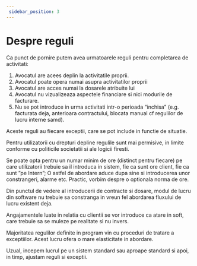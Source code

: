 ```yaml
---
 sidebar_position: 3
---
```

 
# Despre reguli

Ca punct de pornire putem avea urmatoarele reguli pentru completarea de activitati:

1. Avocatul are acees deplin la activitatile proprii.
2. Avocatul poate opera numai asupra activitatilor proprii
3. Avocatul are acces numai la dosarele atribuite lui
4. Avocatul nu vizualizeaza aspectele financiare si nici modurile de facturare.
5. Nu se pot introduce in urma activitati intr-o perioada “inchisa” (e.g. facturata deja,  anterioara contractului, blocata manual cf regulilor de lucru interne  samd).

Aceste reguli au fiecare exceptii, care se pot include in functie de situatie.

Pentru utilizatorii cu drepturi depline regulile sunt mai permisive, in limite conforme cu politicile societatii si ale logicii firesti.

Se poate opta pentru un numar minim de ore (distinct pentru fiecare)  pe care utilizatorii trebuie sa il introduca in sistem, fie ca sunt ore client, fie ca sunt ”pe Intern”;  O astfel de abordare aduce dupa sine si introducerea unor constrangeri, alarme etc. Practic, vorbim despre o optionala norma de ore.

Din punctul de vedere al introducerii de contracte si dosare, modul de lucru din software nu trebuie sa constranga in vreun fel abordarea fluxului de lucru existent deja.

Angajamentele luate in relatia cu clientii se vor introduce ca atare in soft, care trebuie sa se muleze pe realitate si nu invers.

Majoritatea regulilor definite in program vin cu proceduri de tratare a exceptiilor. Acest lucru ofera o mare elasticitate in abordare.

Uzual, incepem lucrul pe un sistem standard sau aproape standard si apoi, in timp, ajustam reguli si exceptii.